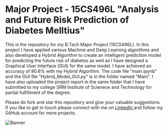 # Major Project - 15CS496L "Analysis and Future Risk Prediction of Diabetes Melltius"

This is the repository for my B.Tech Major Project (15CS496L). In this project I have applied various Machine and Deep Learning algorithms and also developed a Hybrid Algorithm to create an intelligent prediction model for predicting the future risk of diabetes as well as I have designed a Graphical User Interface (GUI) for the same model. I have achieved an accuracy of 90.6% with my Hybrid Algorithm. The code file "main.ipynb" and the GUI file "Hybrid_Model_GUI.py" is in the folder named "Main". I have also uploaded the project report in the same folder that I have submitted to my college SRM Institute of Scienece and Technology for partial fulfillment of the degree.

Please do fork and star this repository and give your valuable suggestions. If you like to get in touch please connect with me on <a href="https://www.linkedin.com/in/praffullakumardubey/">LinkedIn </a> and follow my GitHub account for more projects.

![Banner](https://github.com/PraffullaDubey/Testing-Project-Data/blob/main/Banner2.png?raw=true?style=centerme)
